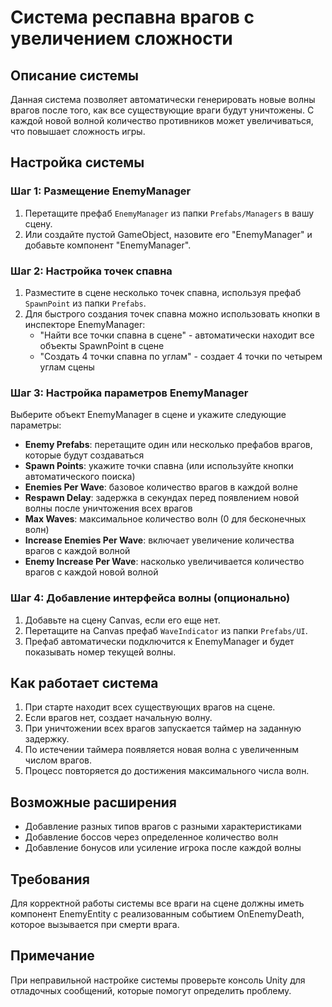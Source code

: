 # Система респавна врагов с увеличением сложности

## Описание системы
Данная система позволяет автоматически генерировать новые волны врагов после того, как все существующие враги будут уничтожены. С каждой новой волной количество противников может увеличиваться, что повышает сложность игры.

## Настройка системы

### Шаг 1: Размещение EnemyManager
1. Перетащите префаб `EnemyManager` из папки `Prefabs/Managers` в вашу сцену.
2. Или создайте пустой GameObject, назовите его "EnemyManager" и добавьте компонент "EnemyManager".

### Шаг 2: Настройка точек спавна
1. Разместите в сцене несколько точек спавна, используя префаб `SpawnPoint` из папки `Prefabs`.
2. Для быстрого создания точек спавна можно использовать кнопки в инспекторе EnemyManager:
   - "Найти все точки спавна в сцене" - автоматически находит все объекты SpawnPoint в сцене
   - "Создать 4 точки спавна по углам" - создает 4 точки по четырем углам сцены

### Шаг 3: Настройка параметров EnemyManager
Выберите объект EnemyManager в сцене и укажите следующие параметры:
- **Enemy Prefabs**: перетащите один или несколько префабов врагов, которые будут создаваться
- **Spawn Points**: укажите точки спавна (или используйте кнопки автоматического поиска)
- **Enemies Per Wave**: базовое количество врагов в каждой волне
- **Respawn Delay**: задержка в секундах перед появлением новой волны после уничтожения всех врагов
- **Max Waves**: максимальное количество волн (0 для бесконечных волн)
- **Increase Enemies Per Wave**: включает увеличение количества врагов с каждой волной
- **Enemy Increase Per Wave**: насколько увеличивается количество врагов с каждой новой волной

### Шаг 4: Добавление интерфейса волны (опционально)
1. Добавьте на сцену Canvas, если его еще нет.
2. Перетащите на Canvas префаб `WaveIndicator` из папки `Prefabs/UI`.
3. Префаб автоматически подключится к EnemyManager и будет показывать номер текущей волны.

## Как работает система
1. При старте находит всех существующих врагов на сцене.
2. Если врагов нет, создает начальную волну.
3. При уничтожении всех врагов запускается таймер на заданную задержку.
4. По истечении таймера появляется новая волна с увеличенным числом врагов.
5. Процесс повторяется до достижения максимального числа волн.

## Возможные расширения
- Добавление разных типов врагов с разными характеристиками
- Добавление боссов через определенное количество волн
- Добавление бонусов или усиление игрока после каждой волны

## Требования
Для корректной работы системы все враги на сцене должны иметь компонент EnemyEntity с реализованным событием OnEnemyDeath, которое вызывается при смерти врага.

## Примечание
При неправильной настройке системы проверьте консоль Unity для отладочных сообщений, которые помогут определить проблему.
